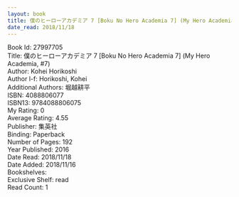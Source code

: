 ```yaml
---
layout: book
title: 僕のヒーローアカデミア 7 [Boku No Hero Academia 7] (My Hero Academia,  no. 7)
date_read: 2018/11/18
---
```


Book Id: 27997705<br />
Title: 僕のヒーローアカデミア 7 [Boku No Hero Academia 7] (My Hero Academia, #7)<br />
Author: Kohei Horikoshi<br />
Author l-f: Horikoshi, Kohei<br />
Additional Authors: 堀越耕平<br />
ISBN: 4088806077<br />
ISBN13: 9784088806075<br />
My Rating: 0<br />
Average Rating: 4.55<br />
Publisher: 集英社<br />
Binding: Paperback<br />
Number of Pages: 192<br />
Year Published: 2016<br />
Date Read: 2018/11/18<br />
Date Added: 2018/11/16<br />
Bookshelves: <br />
Exclusive Shelf: read<br />
Read Count: 1<br />

